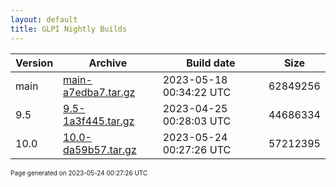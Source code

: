 ```yaml
---
layout: default
title: GLPI Nightly Builds
---
```


Version|Archive|Build date|Size
---|---|---|---
main|[main-a7edba7.tar.gz](main-a7edba7.tar.gz)|2023-05-18 00:34:22 UTC|62849256
9.5|[9.5-1a3f445.tar.gz](9.5-1a3f445.tar.gz)|2023-04-25 00:28:03 UTC|44686334
10.0|[10.0-da59b57.tar.gz](10.0-da59b57.tar.gz)|2023-05-24 00:27:26 UTC|57212395

<font size="1">Page generated on 2023-05-24 00:27:26 UTC</font>
